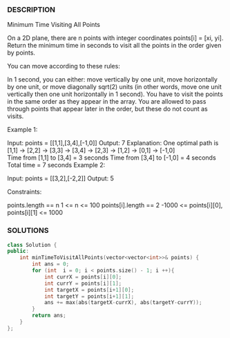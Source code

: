 ### DESCRIPTION

Minimum Time Visiting All Points

On a 2D plane, there are n points with integer coordinates points[i] = [xi, yi]. Return the minimum time in seconds to visit all the points in the order given by points.

You can move according to these rules:

In 1 second, you can either:
move vertically by one unit,
move horizontally by one unit, or
move diagonally sqrt(2) units (in other words, move one unit vertically then one unit horizontally in 1 second).
You have to visit the points in the same order as they appear in the array.
You are allowed to pass through points that appear later in the order, but these do not count as visits.
 

Example 1:


Input: points = [[1,1],[3,4],[-1,0]]
Output: 7
Explanation: One optimal path is [1,1] -> [2,2] -> [3,3] -> [3,4] -> [2,3] -> [1,2] -> [0,1] -> [-1,0]   
Time from [1,1] to [3,4] = 3 seconds 
Time from [3,4] to [-1,0] = 4 seconds
Total time = 7 seconds
Example 2:

Input: points = [[3,2],[-2,2]]
Output: 5
 

Constraints:

points.length == n
1 <= n <= 100
points[i].length == 2
-1000 <= points[i][0], points[i][1] <= 1000



### SOLUTIONS

```c++
class Solution {
public:
    int minTimeToVisitAllPoints(vector<vector<int>>& points) {
        int ans = 0;
        for (int  i = 0; i < points.size() - 1; i ++){
            int currX = points[i][0];
            int currY = points[i][1];
            int targetX = points[i+1][0];
            int targetY = points[i+1][1];
            ans += max(abs(targetX-currX), abs(targetY-currY));
        }
        return ans;
    }
};
```